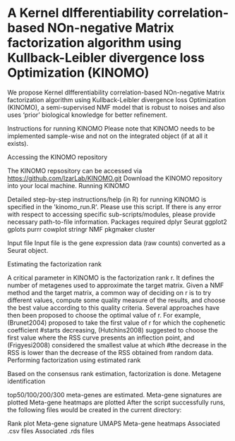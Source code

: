 # A Kernel dIfferentiability correlation-based NOn-negative Matrix factorization algorithm using Kullback-Leibler divergence loss Optimization (KINOMO)

We propose Kernel dIfferentiability correlation-based NOn-negative Matrix factorization algorithm using Kullback-Leibler divergence loss Optimization (KINOMO), a semi-supervised NMF model that is robust to noises and also uses ‘prior’ biological knowledge for better refinement.

Instructions for running KINOMO Please note that KINOMO needs to be implemented sample-wise and not on the integrated object (if at all it exists).

Accessing the KINOMO repository

The KINOMO repsository can be accessed via https://github.com/IzarLab/KINOMO.git
Download the KINOMO repository into your local machine.
Running KINOMO

Detailed step-by-step instructions/help (in R) for running KINOMO is specified in the 'kinomo_run.R'. Please use this script.
If there is any error with respect to accessing specific sub-scripts/modules, please provide necessary path-to-file information.
Packages required dplyr Seurat ggplot2 gplots purrr cowplot stringr NMF pkgmaker cluster

Input file Input file is the gene expression data (raw counts) converted as a Seurat object.

Estimating the factorization rank

A critical parameter in KINOMO is the factorization rank r. It defines the number of metagenes used to approximate the target matrix.
Given a NMF method and the target matrix, a common way of deciding on r is to try different values, compute some quality measure of the results, and choose the best value according to this quality criteria.
Several approaches have then been proposed to choose the optimal value of r. For example, (Brunet2004) proposed to take the first value of r for which the cophenetic coefficient #starts decreasing, (Hutchins2008) suggested to choose the first value where the RSS curve presents an inflection point, and (Frigyesi2008) considered the smallest value at which #the decrease in the RSS is lower than the decrease of the RSS obtained from random data.
Performing factorization using estimated rank

Based on the consensus rank estimation, factorization is done.
Metagene identification

top50/100/200/300 meta-genes are estimated.
Meta-gene signatures are plotted
Meta-gene heatmaps are plotted
After the script successfully runs, the following files would be created in the current directory:

Rank plot
Meta-gene signature UMAPS
Meta-gene heatmaps
Associated .csv files
Associated .rds files
